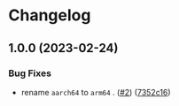 # Changelog

## 1.0.0 (2023-02-24)


### Bug Fixes

* rename `aarch64` to `arm64` . ([#2](https://www.github.com/chessmango/asdf-flyctl/issues/2)) ([7352c16](https://www.github.com/chessmango/asdf-flyctl/commit/7352c1669227fbed54fbc9d7c4fda7489a5342cb))
